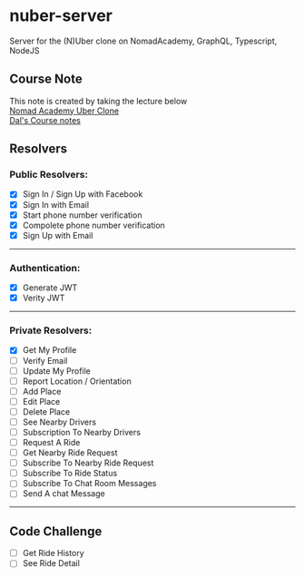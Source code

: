 # nuber-server

Server for the (N)Uber clone on NomadAcademy, GraphQL, Typescript, NodeJS

## Course Note

This note is created by taking the lecture below<br>
[Nomad Academy Uber Clone](https://academy.nomadcoders.co/p/nuber-fullstack-javascript-graphql-course)<br>
[Dal's Course notes](https://github.com/DalYoon/nuber-server/tree/master/notes/EN)

## Resolvers

### Public Resolvers:

- [x] Sign In / Sign Up with Facebook
- [x] Sign In with Email
- [x] Start phone number verification
- [x] Compolete phone number verification
- [x] Sign Up with Email

---

### Authentication:

- [x] Generate JWT
- [x] Verity JWT

---

### Private Resolvers:

- [x] Get My Profile
- [ ] Verify Email
- [ ] Update My Profile
- [ ] Report Location / Orientation
- [ ] Add Place
- [ ] Edit Place
- [ ] Delete Place
- [ ] See Nearby Drivers
- [ ] Subscription To Nearby Drivers
- [ ] Request A Ride
- [ ] Get Nearby Ride Request
- [ ] Subscribe To Nearby Ride Request
- [ ] Subscribe To Ride Status
- [ ] Subscribe To Chat Room Messages
- [ ] Send A chat Message

---

## Code Challenge

- [ ] Get Ride History
- [ ] See Ride Detail

